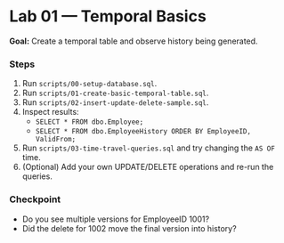 # Lab 01 — Temporal Basics

**Goal:** Create a temporal table and observe history being generated.

### Steps

1. Run `scripts/00-setup-database.sql`.
2. Run `scripts/01-create-basic-temporal-table.sql`.
3. Run `scripts/02-insert-update-delete-sample.sql`.
4. Inspect results:
   - `SELECT * FROM dbo.Employee;`
   - `SELECT * FROM dbo.EmployeeHistory ORDER BY EmployeeID, ValidFrom;`
5. Run `scripts/03-time-travel-queries.sql` and try changing the `AS OF` time.
6. (Optional) Add your own UPDATE/DELETE operations and re-run the queries.

### Checkpoint

- Do you see multiple versions for EmployeeID 1001?
- Did the delete for 1002 move the final version into history?
